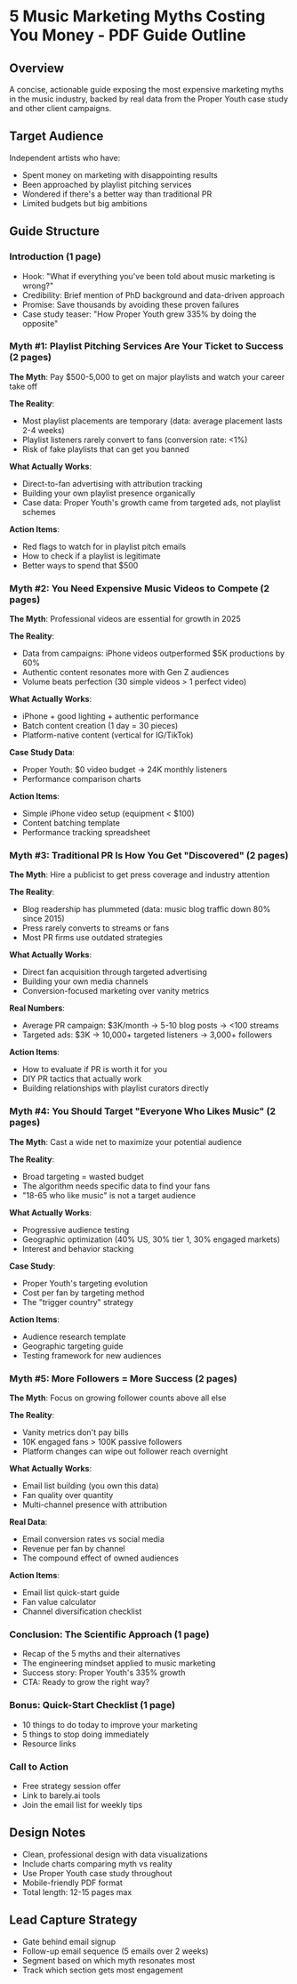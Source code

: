 # 5 Music Marketing Myths Costing You Money - PDF Guide Outline

## Overview

A concise, actionable guide exposing the most expensive marketing myths in the music industry, backed by real data from the Proper Youth case study and other client campaigns.

## Target Audience

Independent artists who have:

- Spent money on marketing with disappointing results
- Been approached by playlist pitching services
- Wondered if there's a better way than traditional PR
- Limited budgets but big ambitions

## Guide Structure

### Introduction (1 page)

- Hook: "What if everything you've been told about music marketing is wrong?"
- Credibility: Brief mention of PhD background and data-driven approach
- Promise: Save thousands by avoiding these proven failures
- Case study teaser: "How Proper Youth grew 335% by doing the opposite"

### Myth #1: Playlist Pitching Services Are Your Ticket to Success (2 pages)

**The Myth**: Pay $500-5,000 to get on major playlists and watch your career take off

**The Reality**:

- Most playlist placements are temporary (data: average placement lasts 2-4 weeks)
- Playlist listeners rarely convert to fans (conversion rate: <1%)
- Risk of fake playlists that can get you banned

**What Actually Works**:

- Direct-to-fan advertising with attribution tracking
- Building your own playlist presence organically
- Case data: Proper Youth's growth came from targeted ads, not playlist schemes

**Action Items**:

- Red flags to watch for in playlist pitch emails
- How to check if a playlist is legitimate
- Better ways to spend that $500

### Myth #2: You Need Expensive Music Videos to Compete (2 pages)

**The Myth**: Professional videos are essential for growth in 2025

**The Reality**:

- Data from campaigns: iPhone videos outperformed $5K productions by 60%
- Authentic content resonates more with Gen Z audiences
- Volume beats perfection (30 simple videos > 1 perfect video)

**What Actually Works**:

- iPhone + good lighting + authentic performance
- Batch content creation (1 day = 30 pieces)
- Platform-native content (vertical for IG/TikTok)

**Case Study Data**:

- Proper Youth: $0 video budget → 24K monthly listeners
- Performance comparison charts

**Action Items**:

- Simple iPhone video setup (equipment < $100)
- Content batching template
- Performance tracking spreadsheet

### Myth #3: Traditional PR Is How You Get "Discovered" (2 pages)

**The Myth**: Hire a publicist to get press coverage and industry attention

**The Reality**:

- Blog readership has plummeted (data: music blog traffic down 80% since 2015)
- Press rarely converts to streams or fans
- Most PR firms use outdated strategies

**What Actually Works**:

- Direct fan acquisition through targeted advertising
- Building your own media channels
- Conversion-focused marketing over vanity metrics

**Real Numbers**:

- Average PR campaign: $3K/month → 5-10 blog posts → <100 streams
- Targeted ads: $3K → 10,000+ targeted listeners → 3,000+ followers

**Action Items**:

- How to evaluate if PR is worth it for you
- DIY PR tactics that actually work
- Building relationships with playlist curators directly

### Myth #4: You Should Target "Everyone Who Likes Music" (2 pages)

**The Myth**: Cast a wide net to maximize your potential audience

**The Reality**:

- Broad targeting = wasted budget
- The algorithm needs specific data to find your fans
- "18-65 who like music" is not a target audience

**What Actually Works**:

- Progressive audience testing
- Geographic optimization (40% US, 30% tier 1, 30% engaged markets)
- Interest and behavior stacking

**Case Study**:

- Proper Youth's targeting evolution
- Cost per fan by targeting method
- The "trigger country" strategy

**Action Items**:

- Audience research template
- Geographic targeting guide
- Testing framework for new audiences

### Myth #5: More Followers = More Success (2 pages)

**The Myth**: Focus on growing follower counts above all else

**The Reality**:

- Vanity metrics don't pay bills
- 10K engaged fans > 100K passive followers
- Platform changes can wipe out follower reach overnight

**What Actually Works**:

- Email list building (you own this data)
- Fan quality over quantity
- Multi-channel presence with attribution

**Real Data**:

- Email conversion rates vs social media
- Revenue per fan by channel
- The compound effect of owned audiences

**Action Items**:

- Email list quick-start guide
- Fan value calculator
- Channel diversification checklist

### Conclusion: The Scientific Approach (1 page)

- Recap of the 5 myths and their alternatives
- The engineering mindset applied to music marketing
- Success story: Proper Youth's 335% growth
- CTA: Ready to grow the right way?

### Bonus: Quick-Start Checklist (1 page)

- 10 things to do today to improve your marketing
- 5 things to stop doing immediately
- Resource links

### Call to Action

- Free strategy session offer
- Link to barely.ai tools
- Join the email list for weekly tips

## Design Notes

- Clean, professional design with data visualizations
- Include charts comparing myth vs reality
- Use Proper Youth case study throughout
- Mobile-friendly PDF format
- Total length: 12-15 pages max

## Lead Capture Strategy

- Gate behind email signup
- Follow-up email sequence (5 emails over 2 weeks)
- Segment based on which myth resonates most
- Track which section gets most engagement
